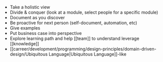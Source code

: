 - Take a holistic view
- Divide & conquer (look at a module, select people for a specific module)
- Document as you discover
- Be proactive for next person (self-document, automation, etc)
- Give examples
- Put business case into perspective
- Explore learning path and help [[team]] to understand leverage [[knowledge]]
- [[carreer/development/programming/design-principles/domain-driven-design/Ubiquitous Language|Ubiquitous Language]]-like
